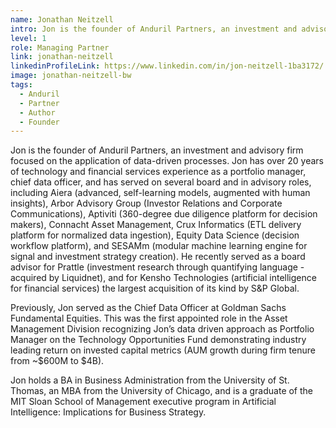 ```yaml
---
name: Jonathan Neitzell
intro: Jon is the founder of Anduril Partners, an investment and advisory firm focused on the application of data-driven processes. Jon has over 20 years of technology and financial services experience as a portfolio manager, chief data officer, and has served on several board and in advisory roles, including Aiera (advanced, self-learning models, augmented with human insights), Arbor Advisory Group (Investor Relations and Corporate Communications), Aptiviti (360-degree due diligence platform for decision makers), Connacht Asset Management, Crux Informatics (ETL delivery platform for normalized data ingestion), Equity Data Science (decision workflow platform), and SESAMm (modular machine learning engine for signal and investment strategy creation). He recently served as a board advisor for Prattle (investment research through quantifying language - acquired by Liquidnet), and for Kensho Technologies (artificial intelligence for financial services) the largest acquisition of its kind by S&P Global.
level: 1
role: Managing Partner
link: jonathan-neitzell
linkedinProfileLink: https://www.linkedin.com/in/jon-neitzell-1ba3172/
image: jonathan-neitzell-bw
tags:
  - Anduril
  - Partner
  - Author
  - Founder
---
```


Jon is the founder of Anduril Partners, an investment and advisory firm focused on the application of data-driven processes. Jon has over 20 years of technology and financial services experience as a portfolio manager, chief data officer, and has served on several board and in advisory roles, including Aiera (advanced, self-learning models, augmented with human insights), Arbor Advisory Group (Investor Relations and Corporate Communications), Aptiviti (360-degree due diligence platform for decision makers), Connacht Asset Management, Crux Informatics (ETL delivery platform for normalized data ingestion), Equity Data Science (decision workflow platform), and SESAMm (modular machine learning engine for signal and investment strategy creation). He recently served as a board advisor for Prattle (investment research through quantifying language - acquired by Liquidnet), and for Kensho Technologies (artificial intelligence for financial services) the largest acquisition of its kind by S&P Global.

Previously, Jon served as the Chief Data Officer at Goldman Sachs Fundamental Equities. This was the first appointed role in the Asset Management Division recognizing Jon’s data driven approach as Portfolio Manager on the Technology Opportunities Fund demonstrating industry leading return on invested capital metrics (AUM growth during firm tenure from ~$600M to $4B). 

Jon holds a BA in Business Administration from the University of St. Thomas, an MBA from the University of Chicago, and is a graduate of the MIT Sloan School of Management executive program in Artificial Intelligence: Implications for Business Strategy.
